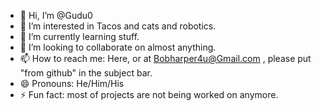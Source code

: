 - 👋 Hi, I’m @Gudu0
- 👀 I’m interested in Tacos and cats and robotics.
- 🌱 I’m currently learning stuff.
- 💞️ I’m looking to collaborate on almost anything.
- 📫 How to reach me: Here, or at Bobharper4u@Gmail.com , please put "from github" in the subject bar.
- 😄 Pronouns: He/Him/His
- ⚡ Fun fact: most of projects are not being worked on anymore.

<!---
Gudu0/Gudu0 is a ✨ special ✨ repository because its `README.md` (this file) appears on your GitHub profile.
You can click the Preview link to take a look at your changes.
--->
